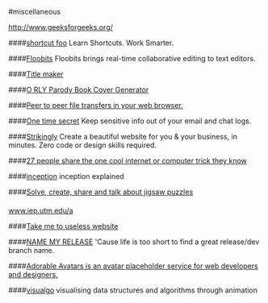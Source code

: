 #miscellaneous


http://www.geeksforgeeks.org/

####[shortcut foo](https://www.shortcutfoo.com/)
Learn Shortcuts. Work Smarter.

####[Floobits](https://floobits.com/)
Floobits brings real-time collaborative editing to text editors.

####[Title maker](https://www.portent.com/tools/title-maker)

####[O RLY Parody Book Cover Generator](http://dev.to/rly)

####[Peer to peer file transfers in your web browser.](https://file.pizza/)


####[One time secret](onetimesecret.com)
Keep sensitive info out of your email and chat logs.

####[Strikingly](www.strikingly.com)
Create a beautiful website for you & your business, in minutes. Zero code or design skills required.

####[27 people share the one cool internet or computer trick they know](thoughtcatalog.com/charlie-shaw/2014/05/27-people-share-the-one-cool-internet-or-computer-trick-they-know)


####[inception](inception-explained.com)
inception explained


####[Solve, create, share and talk about jigsaw puzzles](jigidi.com)


####
www.iep.utm.edu/a

####[Take me to useless website](http://www.theuselessweb.com/)

####[NAME MY RELEASE](http://coshx.github.io/name-my-release/)
'Cause life is too short to find a great release/dev branch name.


####[Adorable Avatars is an avatar placeholder service for web developers and designers.](http://avatars.adorable.io/)

####[visualgo](http://visualgo.net/)
visualising data structures and algorithms through animation

